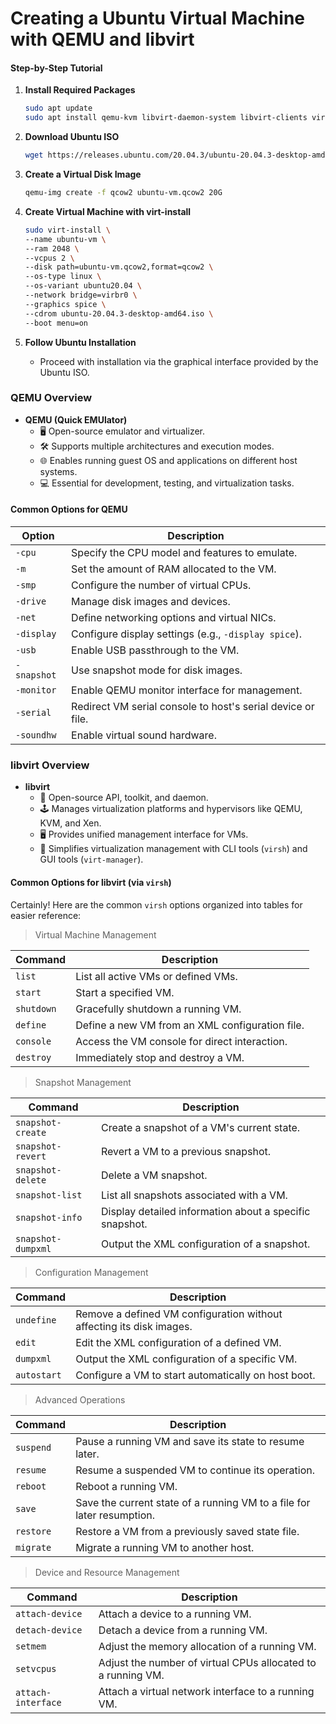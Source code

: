 # Creating a Ubuntu Virtual Machine with QEMU and libvirt

#### Step-by-Step Tutorial

1. **Install Required Packages**

   ```bash
   sudo apt update
   sudo apt install qemu-kvm libvirt-daemon-system libvirt-clients virtinst bridge-utils
   ```

2. **Download Ubuntu ISO**

   ```bash
   wget https://releases.ubuntu.com/20.04.3/ubuntu-20.04.3-desktop-amd64.iso
   ```

3. **Create a Virtual Disk Image**

   ```bash
   qemu-img create -f qcow2 ubuntu-vm.qcow2 20G
   ```

4. **Create Virtual Machine with virt-install**

   ```bash
   sudo virt-install \
   --name ubuntu-vm \
   --ram 2048 \
   --vcpus 2 \
   --disk path=ubuntu-vm.qcow2,format=qcow2 \
   --os-type linux \
   --os-variant ubuntu20.04 \
   --network bridge=virbr0 \
   --graphics spice \
   --cdrom ubuntu-20.04.3-desktop-amd64.iso \
   --boot menu=on
   ```

5. **Follow Ubuntu Installation**
   - Proceed with installation via the graphical interface provided by the Ubuntu ISO.

### QEMU Overview

- **QEMU (Quick EMUlator)**
  - 🖥️ Open-source emulator and virtualizer.
  - 🛠️ Supports multiple architectures and execution modes.
  - 🌐 Enables running guest OS and applications on different host systems.
  - 💻 Essential for development, testing, and virtualization tasks.

#### Common Options for QEMU

| Option      | Description                                                 |
| ----------- | ----------------------------------------------------------- |
| `-cpu`      | Specify the CPU model and features to emulate.              |
| `-m`        | Set the amount of RAM allocated to the VM.                  |
| `-smp`      | Configure the number of virtual CPUs.                       |
| `-drive`    | Manage disk images and devices.                             |
| `-net`      | Define networking options and virtual NICs.                 |
| `-display`  | Configure display settings (e.g., `-display spice`).        |
| `-usb`      | Enable USB passthrough to the VM.                           |
| `-snapshot` | Use snapshot mode for disk images.                          |
| `-monitor`  | Enable QEMU monitor interface for management.               |
| `-serial`   | Redirect VM serial console to host's serial device or file. |
| `-soundhw`  | Enable virtual sound hardware.                              |

### libvirt Overview

- **libvirt**
  - 📡 Open-source API, toolkit, and daemon.
  - 🕹️ Manages virtualization platforms and hypervisors like QEMU, KVM, and Xen.
  - 🖥️ Provides unified management interface for VMs.
  - 🧰 Simplifies virtualization management with CLI tools (`virsh`) and GUI tools (`virt-manager`).

#### Common Options for libvirt (via `virsh`)

Certainly! Here are the common `virsh` options organized into tables for easier reference:

> Virtual Machine Management

| Command    | Description                                     |
| ---------- | ----------------------------------------------- |
| `list`     | List all active VMs or defined VMs.             |
| `start`    | Start a specified VM.                           |
| `shutdown` | Gracefully shutdown a running VM.               |
| `define`   | Define a new VM from an XML configuration file. |
| `console`  | Access the VM console for direct interaction.   |
| `destroy`  | Immediately stop and destroy a VM.              |

> Snapshot Management

| Command            | Description                                             |
| ------------------ | ------------------------------------------------------- |
| `snapshot-create`  | Create a snapshot of a VM's current state.              |
| `snapshot-revert`  | Revert a VM to a previous snapshot.                     |
| `snapshot-delete`  | Delete a VM snapshot.                                   |
| `snapshot-list`    | List all snapshots associated with a VM.                |
| `snapshot-info`    | Display detailed information about a specific snapshot. |
| `snapshot-dumpxml` | Output the XML configuration of a snapshot.             |

> Configuration Management

| Command     | Description                                                          |
| ----------- | -------------------------------------------------------------------- |
| `undefine`  | Remove a defined VM configuration without affecting its disk images. |
| `edit`      | Edit the XML configuration of a defined VM.                          |
| `dumpxml`   | Output the XML configuration of a specific VM.                       |
| `autostart` | Configure a VM to start automatically on host boot.                  |

> Advanced Operations

| Command   | Description                                                            |
| --------- | ---------------------------------------------------------------------- |
| `suspend` | Pause a running VM and save its state to resume later.                 |
| `resume`  | Resume a suspended VM to continue its operation.                       |
| `reboot`  | Reboot a running VM.                                                   |
| `save`    | Save the current state of a running VM to a file for later resumption. |
| `restore` | Restore a VM from a previously saved state file.                       |
| `migrate` | Migrate a running VM to another host.                                  |

> Device and Resource Management

| Command            | Description                                                  |
| ------------------ | ------------------------------------------------------------ |
| `attach-device`    | Attach a device to a running VM.                             |
| `detach-device`    | Detach a device from a running VM.                           |
| `setmem`           | Adjust the memory allocation of a running VM.                |
| `setvcpus`         | Adjust the number of virtual CPUs allocated to a running VM. |
| `attach-interface` | Attach a virtual network interface to a running VM.          |
